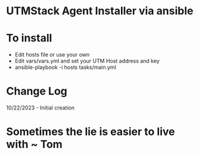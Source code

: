 # UTMStack Agent Installer via ansible

# To install
* Edit hosts file or use your own  
* Edit vars/vars.yml and set your UTM Host address and key
* ansible-playbook -i hosts tasks/main.yml  

# Change Log
10/22/2023 - Initial creation


# Sometimes the lie is easier to live with ~ Tom
